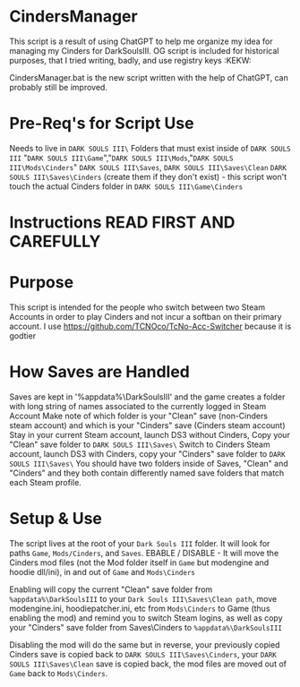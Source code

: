 # CindersManager
This script is a result of using ChatGPT to help me organize my idea for managing my Cinders for DarkSoulsIII.
OG script is included for historical purposes, that I tried writing, badly, and use registry keys :KEKW:

CindersManager.bat is the new script written with the help of ChatGPT, can probably still be improved.

# Pre-Req's for Script Use
Needs to live in `DARK SOULS III\`
Folders that must exist inside of `DARK SOULS III` "`DARK SOULS III\Game`","`DARK SOULS III\Mods`,"`DARK SOULS III\Mods\Cinders`" `DARK SOULS III\Saves`, `DARK SOULS III\Saves\Clean` `DARK SOULS III\Saves\Cinders` (create them if they don't exist) - this script won't touch the actual Cinders folder in `DARK SOULS III\Game\Cinders`

# Instructions READ FIRST AND CAREFULLY

# Purpose
This script is intended for the people who switch between two Steam Accounts in order to play Cinders and not incur a softban on their primary account.
I use https://github.com/TCNOco/TcNo-Acc-Switcher because it is godtier

# How Saves are Handled
Saves are kept in '%appdata%\DarkSoulsIII' and the game creates a folder with long string of names associated to the currently logged in Steam Account
Make note of which folder is your "Clean" save (non-Cinders steam account) and which is your "Cinders" save (Cinders steam account)
Stay in your current Steam account, launch DS3 without Cinders, Copy your "Clean" save folder to `DARK SOULS III\Saves\`
Switch to Cinders Steam account, launch DS3 with Cinders, copy your "Cinders" save folder to `DARK SOULS III\Saves\`
You should have two folders inside of Saves, "Clean" and "Cinders" and they both contain differently named save folders that match each Steam profile.

# Setup & Use
The script lives at the root of your `Dark Souls III` folder.
It will look for paths `Game`, `Mods/Cinders`, and `Saves`.
EBABLE / DISABLE - It will move the Cinders mod files (not the Mod folder itself in `Game` but modengine and hoodie dll/ini), in and out of `Game` and `Mods\Cinders`

Enabling will copy the current "Clean" save folder from `%appdata%\DarkSoulsIII` to your `Dark Souls III\Saves\Clean path`, move modengine.ini, hoodiepatcher.ini, etc from `Mods\Cinders` to Game (thus enabling the mod) and remind you to switch Steam logins, as well as copy your "Cinders" save folder from Saves\Cinders to `%appdata%\DarkSoulsIII`

Disabling the mod will do the same but in reverse, your previously copied Cinders save is copied back to `DARK SOULS III\Saves\Cinders`, your `DARK SOULS III\Saves\Clean` save is copied back, the mod files are moved out of `Game` back to `Mods\Cinders`.
